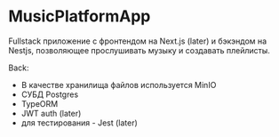 # MusicPlatformApp
Fullstack приложение с фронтендом на Next.js (later) и бэкэндом на Nestjs, позволяющее прослушивать музыку и создавать плейлисты.

Back:
- В качестве хранилища файлов используется MinIO
- СУБД Postgres
- TypeORM
- JWT auth (later)
- для тестирования - Jest (later)

